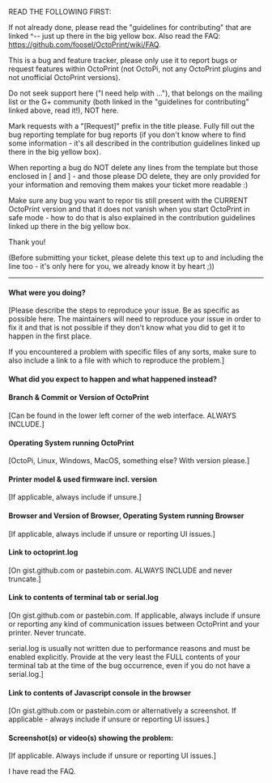 READ THE FOLLOWING FIRST:

If not already done, please read the "guidelines for contributing"
that are linked ^-- just up there in the big yellow box. Also read
the FAQ: https://github.com/foosel/OctoPrint/wiki/FAQ.

This is a bug and feature tracker, please only use it to report bugs
or request features within OctoPrint (not OctoPi, not any OctoPrint
plugins and not unofficial OctoPrint versions).

Do not seek support here ("I need help with ..."), that belongs on
the mailing list or the G+ community (both linked in the "guidelines
for contributing" linked above, read it!), NOT here.

Mark requests with a "[Request]" prefix in the title please. Fully fill
out the bug reporting template for bug reports (if you don't know where
to find some information - it's all described in the contribution
guidelines linked up there in the big yellow box).

When reporting a bug do NOT delete any lines from the template but
those enclosed in [ and ] - and those please DO delete, they are
only provided for your information and removing them makes your
ticket more readable :)

Make sure any bug you want to repor tis still present with the CURRENT
OctoPrint version and that it does not vanish when you start OctoPrint
in safe mode - how to do that is also explained in the contribution
guidelines linked up there in the big yellow box.

Thank you!

(Before submitting your ticket, please delete this text up to and
including the line too - it's only here for you, we already know it
by heart ;))

----

#### What were you doing?

[Please describe the steps to reproduce your issue. Be as specific as
possible here. The maintainers will need to reproduce your issue in
order to fix it and that is not possible if they don't know what you
did to get it to happen in the first place.

If you encountered a problem with specific files of any sorts, make sure
to also include a link to a file with which to reproduce the problem.]

#### What did you expect to happen and what happened instead?

#### Branch & Commit or Version of OctoPrint

[Can be found in the lower left corner of the web interface. ALWAYS INCLUDE.]

#### Operating System running OctoPrint

[OctoPi, Linux, Windows, MacOS, something else? With version please.]

#### Printer model & used firmware incl. version

[If applicable, always include if unsure.]

#### Browser and Version of Browser, Operating System running Browser

[If applicable, always include if unsure or reporting UI issues.]

#### Link to octoprint.log

[On gist.github.com or pastebin.com. ALWAYS INCLUDE and never truncate.]

#### Link to contents of terminal tab or serial.log

[On gist.github.com or pastebin.com. If applicable, always include if unsure or
reporting any kind of communication issues between OctoPrint and your printer.
Never truncate.

serial.log is usually not written due to performance reasons and must be
enabled explicitly. Provide at the very least the FULL contents of your
terminal tab at the time of the bug occurrence, even if you do not have
a serial.log.]

#### Link to contents of Javascript console in the browser

[On gist.github.com or pastebin.com or alternatively a screenshot. If applicable -
always include if unsure or reporting UI issues.]

#### Screenshot(s) or video(s) showing the problem:

[If applicable. Always include if unsure or reporting UI issues.]

I have read the FAQ.
